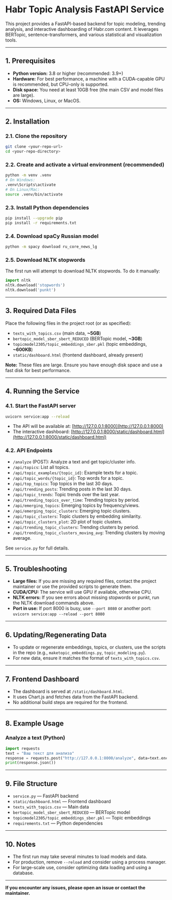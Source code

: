 # Habr Topic Analysis FastAPI Service

This project provides a FastAPI-based backend for topic modeling, trending analysis, and interactive dashboarding of Habr.com content. It leverages BERTopic, sentence-transformers, and various statistical and visualization tools.

---

## 1. Prerequisites

- **Python version:** 3.8 or higher (recommended: 3.9+)
- **Hardware:** For best performance, a machine with a CUDA-capable GPU is recommended, but CPU-only is supported.
- **Disk space:** You need at least 10GB free (the main CSV and model files are large).
- **OS:** Windows, Linux, or MacOS.

---

## 2. Installation

### 2.1. Clone the repository

```bash
git clone <your-repo-url>
cd <your-repo-directory>
```

### 2.2. Create and activate a virtual environment (recommended)

```bash
python -m venv .venv
# On Windows:
.venv\Scripts\activate
# On Linux/Mac:
source .venv/bin/activate
```

### 2.3. Install Python dependencies

```bash
pip install --upgrade pip
pip install -r requirements.txt
```

### 2.4. Download spaCy Russian model

```bash
python -m spacy download ru_core_news_lg
```

### 2.5. Download NLTK stopwords

The first run will attempt to download NLTK stopwords. To do it manually:

```python
import nltk
nltk.download('stopwords')
nltk.download('punkt')
```

---

## 3. Required Data Files

Place the following files in the project root (or as specified):

- `texts_with_topics.csv` (main data, **~5GB**)
- `bertopic_model_sber_sbert_REDUCED` (BERTopic model, **~3GB**)
- `topicmodel2305/topic_embeddings_sber.pkl` (topic embeddings, **~600KB**)
- `static/dashboard.html` (frontend dashboard, already present)

**Note:** These files are large. Ensure you have enough disk space and use a fast disk for best performance.

---

## 4. Running the Service

### 4.1. Start the FastAPI server

```bash
uvicorn service:app --reload
```

- The API will be available at: [http://127.0.0.1:8000](http://127.0.0.1:8000)
- The interactive dashboard: [http://127.0.0.1:8000/static/dashboard.html](http://127.0.0.1:8000/static/dashboard.html)

### 4.2. API Endpoints

- `/analyze` (POST): Analyze a text and get topic/cluster info.
- `/api/topics`: List all topics.
- `/api/topic_examples/{topic_id}`: Example texts for a topic.
- `/api/topic_words/{topic_id}`: Top words for a topic.
- `/api/top_topics`: Top topics in the last 30 days.
- `/api/trending_posts`: Trending posts in the last 30 days.
- `/api/topic_trends`: Topic trends over the last year.
- `/api/trending_topics_over_time`: Trending topics by period.
- `/api/emerging_topics`: Emerging topics by frequency/views.
- `/api/emerging_topic_clusters`: Emerging topic clusters.
- `/api/topic_clusters`: Topic clusters by embedding similarity.
- `/api/topic_clusters_plot`: 2D plot of topic clusters.
- `/api/trending_topic_clusters`: Trending clusters by period.
- `/api/trending_topic_clusters_moving_avg`: Trending clusters by moving average.

See `service.py` for full details.

---

## 5. Troubleshooting

- **Large files:** If you are missing any required files, contact the project maintainer or use the provided scripts to generate them.
- **CUDA/CPU:** The service will use GPU if available, otherwise CPU.
- **NLTK errors:** If you see errors about missing stopwords or punkt, run the NLTK download commands above.
- **Port in use:** If port 8000 is busy, use `--port 8080` or another port:  
  `uvicorn service:app --reload --port 8080`

---

## 6. Updating/Regenerating Data

- To update or regenerate embeddings, topics, or clusters, use the scripts in the repo (e.g., `maketopic_embeddings.py`, `topic_modeling.py`).
- For new data, ensure it matches the format of `texts_with_topics.csv`.

---

## 7. Frontend Dashboard

- The dashboard is served at `/static/dashboard.html`.
- It uses Chart.js and fetches data from the FastAPI backend.
- No additional build steps are required for the frontend.

---

## 8. Example Usage

### Analyze a text (Python)

```python
import requests
text = "Ваш текст для анализа"
response = requests.post("http://127.0.0.1:8000/analyze", data=text.encode("utf-8"))
print(response.json())
```

---

## 9. File Structure

- `service.py` — FastAPI backend
- `static/dashboard.html` — Frontend dashboard
- `texts_with_topics.csv` — Main data
- `bertopic_model_sber_sbert_REDUCED` — BERTopic model
- `topicmodel2305/topic_embeddings_sber.pkl` — Topic embeddings
- `requirements.txt` — Python dependencies

---

## 10. Notes

- The first run may take several minutes to load models and data.
- For production, remove `--reload` and consider using a process manager.
- For large-scale use, consider optimizing data loading and using a database.

---

**If you encounter any issues, please open an issue or contact the maintainer.** 